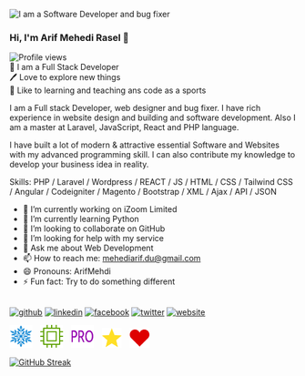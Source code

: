![I am a Software Developer and bug fixer](https://scontent.fdac20-1.fna.fbcdn.net/v/t39.30808-6/324140995_1570765873441089_4596400014347077561_n.jpg?_nc_cat=102&ccb=1-7&_nc_sid=730e14&_nc_ohc=kwBwvhh55yIAX-CF7FJ&tn=rJR1zm5IyfMA4cTF&_nc_ht=scontent.fdac20-1.fna&oh=00_AfAudejqFYsWsNxEK5sE7mtB3FeC_M2HelSaZGU0kX70cw&oe=63BD462C)

### Hi,  I'm Arif Mehedi Rasel 👋
![Profile views](https://gpvc.arturio.dev/ihabibcom)  <br>
👑 I am a Full Stack Developer <br>
🖊️ Love to explore new things <br>
🎤 Like to learning and teaching ans code as a sports

I am a Full stack Developer, web designer and bug fixer. I have rich experience in website design and building and software development. Also I am a master at Laravel, JavaScript, React and PHP language.

I have built a lot of modern & attractive essential Software and Websites with my advanced programming skill. I can also contribute my knowledge to develop your business idea in reality.



Skills: PHP / Laravel / Wordpress / REACT / JS / HTML / CSS / Tailwind CSS / Angular / Codeigniter / Magento / Bootstrap / XML / Ajax / API / JSON

- 🔭 I’m currently working on iZoom Limited 
- 🌱 I’m currently learning Python 
- 👯 I’m looking to collaborate on GitHub 
- 🤔 I’m looking for help with my service 
- 💬 Ask me about Web Development 
- 📫 How to reach me: mehediarif.du@gmail.com 
- 😄 Pronouns: ArifMehdi 
- ⚡ Fun fact: Try to do something different <br> <br>


[<img src='https://cdn.jsdelivr.net/npm/simple-icons@3.0.1/icons/github.svg' alt='github' height='40'>](https://github.com/Arifmehdi)  [<img src='https://cdn.jsdelivr.net/npm/simple-icons@3.0.1/icons/linkedin.svg' alt='linkedin' height='40'>](https://www.linkedin.com/in/md-arif-mehedi-8256a4203/)  [<img src='https://cdn.jsdelivr.net/npm/simple-icons@3.0.1/icons/facebook.svg' alt='facebook' height='40'>](https://www.facebook.com/mdarif.mehedi/)  [<img src='https://cdn.jsdelivr.net/npm/simple-icons@3.0.1/icons/twitter.svg' alt='twitter' height='40'>](#)  [<img src='https://cdn.jsdelivr.net/npm/simple-icons@3.0.1/icons/icloud.svg' alt='website' height='40'>](#)  

<a href='https://archiveprogram.github.com/'><img src='https://raw.githubusercontent.com/acervenky/animated-github-badges/master/assets/acbadge.gif' width='40' height='40'></a> <a href='https://docs.github.com/en/developers'><img src='https://raw.githubusercontent.com/acervenky/animated-github-badges/master/assets/devbadge.gif' width='40' height='40'></a> <a href='https://github.com/pricing'><img src='https://raw.githubusercontent.com/acervenky/animated-github-badges/master/assets/pro.gif' width='40' height='40'></a> <a href='https://stars.github.com/'><img src='https://raw.githubusercontent.com/acervenky/animated-github-badges/master/assets/starbadge.gif' width='35' height='35'></a> <a href='https://docs.github.com/en/github/supporting-the-open-source-community-with-github-sponsors'><img src='https://raw.githubusercontent.com/acervenky/animated-github-badges/master/assets/sponsorbadge.gif' width='35' height='35'></a> 





[![GitHub Streak](https://streak-stats.demolab.com?user=Arifmehdi&theme=radical&date_format=M%20j%5B%2C%20Y%5D&mode=weekly)](https://git.io/streak-stats)


